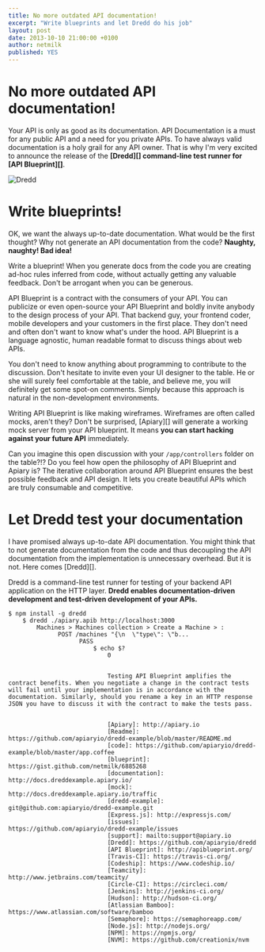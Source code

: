 ```yaml
---
title: No more outdated API documentation!
excerpt: "Write blueprints and let Dredd do his job"
layout: post
date: 2013-10-10 21:00:00 +0100
author: netmilk
published: YES
---
```


# No more outdated API documentation!

Your API is only as good as its documentation. API Documentation is a must for any public API and a need for you private APIs. To have always valid documentation is a holy grail for any API owner. That is why I'm very excited to announce the release of the **[Dredd][] command-line test runner for [API Blueprint][]**. 

![Dredd](http://blog.apiary.io/images/Dredd.png?1)

# Write blueprints! 

OK, we want the always up-to-date documentation. What would be the first thought? Why not generate an API documentation from the code? **Naughty, naughty! Bad idea!** 

Write a blueprint! When you generate docs from the code you are creating ad-hoc rules inferred from code, without actually getting any valuable feedback. Don't be arrogant when you can be generous.

API Blueprint is a contract with the consumers of your API. You can publicize or even open-source your API Blueprint and boldly invite anybody to the design process of your API. That backend guy, your frontend coder, mobile developers and your customers in the first place. They don't need and often don't want to know what's under the hood. API Blueprint is a language agnostic, human readable format to discuss things about web APIs. 

You don't need to know anything about programming to contribute to the discussion. Don't hesitate to invite even your UI designer to the table. He or she will surely feel comfortable at the table, and believe me, you will definitely get some spot-on comments. Simply because this approach is natural in the non-development environments. 

Writing API Blueprint is like making wireframes. Wireframes are often called mocks, aren't they? Don't be surprised, [Apiary][] will generate a working mock server from your API blueprint. It means **you can start hacking against your future API** immediately.

Can you imagine this open discussion with your `/app/controllers` folder on the table?!? Do you feel how open the philosophy of API Blueprint and Apiary is? The iterative collaboration around API Blueprint ensures the best possible feedback and API design. It lets you create beautiful APIs which are truly consumable and competitive. 

# Let Dredd test your documentation

I have promised always up-to-date API documentation. You might think that to not generate documentation from the code and thus decoupling the API documentation from the implementation is unnecessary overhead. But it is not. Here comes [Dredd][]. 

Dredd is a command-line test runner for testing of your backend API application on the HTTP layer. **Dredd enables documentation-driven development and test-driven development of your APIs.** 

    $ npm install -g dredd
        $ dredd ./apiary.apib http://localhost:3000
            Machines > Machines collection > Create a Machine > :
                  POST /machines "{\n  \"type\": \"b...
                        PASS
                            $ echo $?
                                0
                                
                                
                                Testing API Blueprint amplifies the contract benefits. When you negotiate a change in the contract tests will fail until your implementation is in accordance with the documentation. Similarly, should you rename a key in an HTTP response JSON you have to discuss it with the contract to make the tests pass. 
                                
                                
                                [Apiary]: http://apiary.io
                                [Readme]: https://github.com/apiaryio/dredd-example/blob/master/README.md
                                [code]: https://github.com/apiaryio/dredd-example/blob/master/app.coffee
                                [blueprint]: https://gist.github.com/netmilk/6885268
                                [documentation]: http://docs.dreddexample.apiary.io/
                                [mock]: http://docs.dreddexample.apiary.io/traffic
                                [dredd-example]: git@github.com:apiaryio/dredd-example.git
                                [Express.js]: http://expressjs.com/
                                [issues]: https://github.com/apiaryio/dredd-example/issues
                                [support]: mailto:support@apiary.io
                                [Dredd]: https://github.com/apiaryio/dredd
                                [API Blueprint]: http://apiblueprint.org/
                                [Travis-CI]: https://travis-ci.org/
                                [Codeship]: https://www.codeship.io/
                                [Teamcity]: http://www.jetbrains.com/teamcity/
                                [Circle-CI]: https://circleci.com/
                                [Jenkins]: http://jenkins-ci.org/
                                [Hudson]: http://hudson-ci.org/
                                [Atlassian Bamboo]: https://www.atlassian.com/software/bamboo
                                [Semaphore]: https://semaphoreapp.com/
                                [Node.js]: http://nodejs.org/
                                [NPM]: https://npmjs.org/
                                [NVM]: https://github.com/creationix/nvm
                                